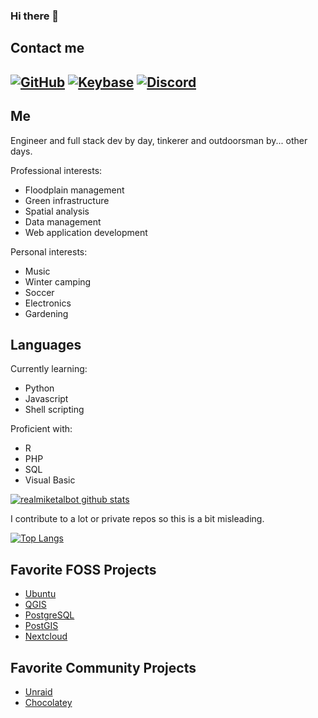 ### Hi there 👋

## Contact me

[![GitHub](https://badgen.net/badge/github/follow/green?icon=keybase)](https://github.com/realmiketalbot)
[![Keybase](https://badgen.net/badge/keybase/message/green?icon=keybase)](https://keybase.io/realmiketalbot)
[![Discord](https://badgen.net/badge/discord/message/green?icon=discord)](https://discord.com/users/918635669398626416)
---

## Me

Engineer and full stack dev by day, tinkerer and outdoorsman by... other days.

Professional interests:
* Floodplain management
* Green infrastructure
* Spatial analysis
* Data management
* Web application development

Personal interests:
* Music
* Winter camping
* Soccer
* Electronics
* Gardening

## Languages
Currently learning:
* Python
* Javascript
* Shell scripting

Proficient with:
* R
* PHP
* SQL
* Visual Basic

[![realmiketalbot github stats](https://github-readme-stats.vercel.app/api?username=realmiketalbot&show_icons=true&theme=radical)](https://github.com/realmiketalbot)

I contribute to a lot or private repos so this is a bit misleading.

[![Top Langs](https://github-readme-stats.vercel.app/api/top-langs/?username=realmiketalbot&theme=radical)](https://github.com/anuraghazra/github-readme-stats)

## Favorite FOSS Projects
* [Ubuntu](https://ubuntu.com/)
* [QGIS](https://qgis.org/)
* [PostgreSQL](https://postgresql.org/)
* [PostGIS](http://postgis.net/)
* [Nextcloud](https://nextcloud.com/)

## Favorite Community Projects
* [Unraid](https://unraid.net/)
* [Chocolatey](https://chocolatey.org/)
